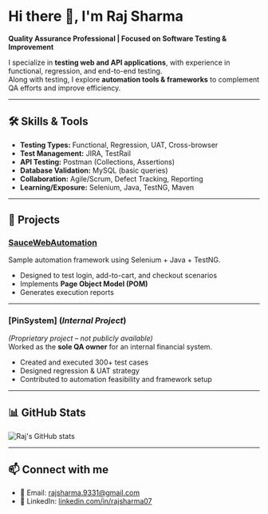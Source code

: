 # Hi there 👋, I'm Raj Sharma  

**Quality Assurance Professional | Focused on Software Testing & Improvement**  

I specialize in **testing web and API applications**, with experience in functional, regression, and end-to-end testing.  
Along with testing, I explore **automation tools & frameworks** to complement QA efforts and improve efficiency.  

---

## 🛠️ Skills & Tools  

- **Testing Types:** Functional, Regression, UAT, Cross-browser  
- **Test Management:** JIRA, TestRail  
- **API Testing:** Postman (Collections, Assertions)  
- **Database Validation:** MySQL (basic queries)  
- **Collaboration:** Agile/Scrum, Defect Tracking, Reporting  
- **Learning/Exposure:** Selenium, Java, TestNG, Maven  

---

## 📂 Projects  

### [SauceWebAutomation](https://github.com/rajsharma-bot/SauceWebAutomation)  
Sample automation framework using Selenium + Java + TestNG.  
- Designed to test login, add-to-cart, and checkout scenarios  
- Implements **Page Object Model (POM)**  
- Generates execution reports  

---

### [PinSystem] (*Internal Project*)  
*(Proprietary project – not publicly available)*  
Worked as the **sole QA owner** for an internal financial system.  
- Created and executed 300+ test cases  
- Designed regression & UAT strategy  
- Contributed to automation feasibility and framework setup  

---

## 📊 GitHub Stats  

![Raj's GitHub stats](https://github-readme-stats.vercel.app/api?username=rajsharma-bot&show_icons=true&theme=tokyonight)  

---

## 📫 Connect with me  

- 📧 Email: rajsharma.9331@gmail.com  
- 💼 LinkedIn: [linkedin.com/in/rajsharma07](#)

